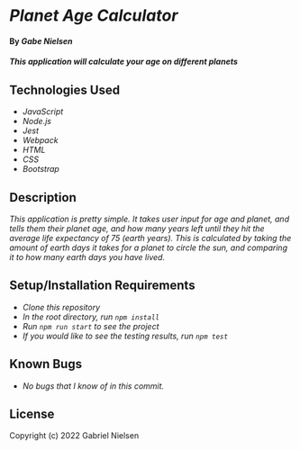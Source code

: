 # _Planet Age Calculator_

#### By _**Gabe Nielsen**_

#### _This application will calculate your age on different planets_

## Technologies Used

- _JavaScript_
- _Node.js_
- _Jest_
- _Webpack_
- _HTML_
- _CSS_
- _Bootstrap_

## Description

_This application is pretty simple. It takes user input for age and planet, and tells them their planet age, and how many years left until they hit the average life expectancy of 75 (earth years). This is calculated by taking the amount of earth days it takes for a planet to circle the sun, and comparing it to how many earth days you have lived._

## Setup/Installation Requirements

- _Clone this repository_
- _In the root directory, run `npm install`_
- _Run `npm run start` to see the project_
- _If you would like to see the testing results, run `npm test`_

## Known Bugs

- _No bugs that I know of in this commit._

## License

Copyright (c) 2022 Gabriel Nielsen
